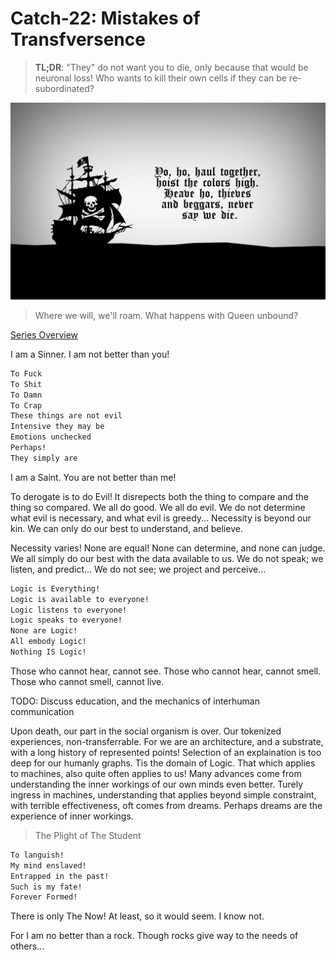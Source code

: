 # Catch-22: Mistakes of Transfversence

> **TL;DR**: "They" do not want you to die, only because that would be neuronal loss! Who wants to kill their own cells if they can be re-subordinated?

![Pirate Ship Shantying Yo Ho Haul Together](/docs/catch_22/images/mistakes_of_transfversence_banner.jpg)
> Where we will, we'll roam. What happens with Queen unbound?

[Series Overview](https://medium.com/@bankoga/catch-22-overview-of-an-anthological-pedestal-66458dfb5c1d)

I am a Sinner. I am not better than you!

```md
To Fuck
To Shit
To Damn
To Crap
These things are not evil
Intensive they may be
Emotions unchecked
Perhaps!
They simply are
```

I am a Saint. You are not better than me!

To derogate is to do Evil! It disrepects both the thing to compare and the thing so compared. We all do good. We all do evil. We do not determine what evil is necessary, and what evil is greedy... Necessity is beyond our kin. We can only do our best to understand, and believe.

Necessity varies! None are equal! None can determine, and none can judge. We all simply do our best with the data available to us. We do not speak; we listen, and predict... We do not see; we project and perceive...

```md
Logic is Everything!
Logic is available to everyone!
Logic listens to everyone!
Logic speaks to everyone!
None are Logic!
All embody Logic!
Nothing IS Logic!
```

Those who cannot hear, cannot see. Those who cannot hear, cannot smell. Those who cannot smell, cannot live.

TODO: Discuss education, and the mechanics of interhuman communication

Upon death, our part in the social organism is over. Our tokenized experiences, non-transferrable. For we are an architecture, and a substrate, with a long history of represented points! Selection of an explaination is too deep for our humanly graphs. Tis the domain of Logic. That which applies to machines, also quite often applies to us! Many advances come from understanding the inner workings of our own minds even better. Turely ingress in machines, understanding that applies beyond simple constraint, with terrible effectiveness, oft comes from dreams. Perhaps dreams are the experience of inner workings.

> The Plight of The Student

```md
To languish!
My mind enslaved!
Entrapped in the past!
Such is my fate!
Forever Formed!
```

There is only The Now! At least, so it would seem. I know not.

For I am no better than a rock. Though rocks give way to the needs of others...